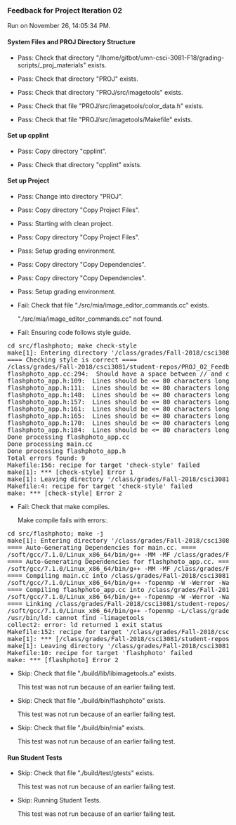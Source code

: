 ### Feedback for Project Iteration 02

Run on November 26, 14:05:34 PM.


#### System Files and PROJ Directory Structure

+ Pass: Check that directory "/lhome/gitbot/umn-csci-3081-F18/grading-scripts/_proj_materials" exists.

+ Pass: Check that directory "PROJ" exists.

+ Pass: Check that directory "PROJ/src/imagetools" exists.

+ Pass: Check that file "PROJ/src/imagetools/color_data.h" exists.

+ Pass: Check that file "PROJ/src/imagetools/Makefile" exists.


#### Set up cpplint

+ Pass: Copy directory "cpplint".



+ Pass: Check that directory "cpplint" exists.


#### Set up Project

+ Pass: Change into directory "PROJ".

+ Pass: Copy directory "Copy Project Files".



+ Pass: Starting with clean project.



+ Pass: Copy directory "Copy Project Files".



+ Pass: Setup grading environment.



+ Pass: Copy directory "Copy Dependencies".



+ Pass: Copy directory "Copy Dependencies".



+ Pass: Setup grading environment.



+ Fail: Check that file "./src/mia/image_editor_commands.cc" exists.

     "./src/mia/image_editor_commands.cc" not found.

+ Fail: Ensuring code follows style guide.

<pre>cd src/flashphoto; make check-style
make[1]: Entering directory '/class/grades/Fall-2018/csci3081/student-repos/PROJ_02_Feedback/repo-weber767/PROJ/src/flashphoto'
==== Checking style is correct ====
/class/grades/Fall-2018/csci3081/student-repos/PROJ_02_Feedback/repo-weber767/cpplint/cpplint.py --root=.. *.cc *.h
flashphoto_app.cc:294:  Should have a space between // and comment  [whitespace/comments] [4]
flashphoto_app.h:109:  Lines should be <= 80 characters long  [whitespace/line_length] [2]
flashphoto_app.h:111:  Lines should be <= 80 characters long  [whitespace/line_length] [2]
flashphoto_app.h:148:  Lines should be <= 80 characters long  [whitespace/line_length] [2]
flashphoto_app.h:157:  Lines should be <= 80 characters long  [whitespace/line_length] [2]
flashphoto_app.h:161:  Lines should be <= 80 characters long  [whitespace/line_length] [2]
flashphoto_app.h:165:  Lines should be <= 80 characters long  [whitespace/line_length] [2]
flashphoto_app.h:170:  Lines should be <= 80 characters long  [whitespace/line_length] [2]
flashphoto_app.h:184:  Lines should be <= 80 characters long  [whitespace/line_length] [2]
Done processing flashphoto_app.cc
Done processing main.cc
Done processing flashphoto_app.h
Total errors found: 9
Makefile:156: recipe for target 'check-style' failed
make[1]: *** [check-style] Error 1
make[1]: Leaving directory '/class/grades/Fall-2018/csci3081/student-repos/PROJ_02_Feedback/repo-weber767/PROJ/src/flashphoto'
Makefile:4: recipe for target 'check-style' failed
make: *** [check-style] Error 2
</pre>



+ Fail: Check that make compiles.

    Make compile fails with errors:.
<pre>cd src/flashphoto; make -j
make[1]: Entering directory '/class/grades/Fall-2018/csci3081/student-repos/PROJ_02_Feedback/repo-weber767/PROJ/src/flashphoto'
==== Auto-Generating Dependencies for main.cc. ====
/soft/gcc/7.1.0/Linux_x86_64/bin/g++ -MM -MF /class/grades/Fall-2018/csci3081/student-repos/PROJ_02_Feedback/repo-weber767/PROJ/build/obj/flashphoto/main.d -MP -MT /class/grades/Fall-2018/csci3081/student-repos/PROJ_02_Feedback/repo-weber767/PROJ/build/obj/flashphoto/main.o -W -Werror -Wall -Wextra -fdiagnostics-color=always -Wfloat-equal -Wshadow -Wcast-align -Wcast-qual -Wformat=2 -Winit-self -Wlogical-op -Wmissing-declarations -Wmissing-include-dirs -Wredundant-decls -Wswitch-default -Wsuggest-override -Wstrict-null-sentinel -Wsign-promo -Wold-style-cast -Woverloaded-virtual -Wctor-dtor-privacy -Wno-old-style-cast -Wno-cast-align -g -std=c++14 -c -I.. -I. -I./.. -isystem/class/grades/Fall-2018/csci3081/student-repos/PROJ_02_Feedback/repo-weber767/PROJ/src/external/MinGfx/build/install/include -isystem/class/grades/Fall-2018/csci3081/student-repos/PROJ_02_Feedback/repo-weber767/PROJ/src/external/MinGfx/build/install/include/nanovg -isystem/class/grades/Fall-2018/csci3081/student-repos/PROJ_02_Feedback/repo-weber767/PROJ/src/external/MinGfx/build/install/include/MinGfx-1.0  main.cc
==== Auto-Generating Dependencies for flashphoto_app.cc. ====
/soft/gcc/7.1.0/Linux_x86_64/bin/g++ -MM -MF /class/grades/Fall-2018/csci3081/student-repos/PROJ_02_Feedback/repo-weber767/PROJ/build/obj/flashphoto/flashphoto_app.d -MP -MT /class/grades/Fall-2018/csci3081/student-repos/PROJ_02_Feedback/repo-weber767/PROJ/build/obj/flashphoto/flashphoto_app.o -W -Werror -Wall -Wextra -fdiagnostics-color=always -Wfloat-equal -Wshadow -Wcast-align -Wcast-qual -Wformat=2 -Winit-self -Wlogical-op -Wmissing-declarations -Wmissing-include-dirs -Wredundant-decls -Wswitch-default -Wsuggest-override -Wstrict-null-sentinel -Wsign-promo -Wold-style-cast -Woverloaded-virtual -Wctor-dtor-privacy -Wno-old-style-cast -Wno-cast-align -g -std=c++14 -c -I.. -I. -I./.. -isystem/class/grades/Fall-2018/csci3081/student-repos/PROJ_02_Feedback/repo-weber767/PROJ/src/external/MinGfx/build/install/include -isystem/class/grades/Fall-2018/csci3081/student-repos/PROJ_02_Feedback/repo-weber767/PROJ/src/external/MinGfx/build/install/include/nanovg -isystem/class/grades/Fall-2018/csci3081/student-repos/PROJ_02_Feedback/repo-weber767/PROJ/src/external/MinGfx/build/install/include/MinGfx-1.0  flashphoto_app.cc
==== Compiling main.cc into /class/grades/Fall-2018/csci3081/student-repos/PROJ_02_Feedback/repo-weber767/PROJ/build/obj/flashphoto/main.o. ====
/soft/gcc/7.1.0/Linux_x86_64/bin/g++ -fopenmp -W -Werror -Wall -Wextra -fdiagnostics-color=always -Wfloat-equal -Wshadow -Wcast-align -Wcast-qual -Wformat=2 -Winit-self -Wlogical-op -Wmissing-declarations -Wmissing-include-dirs -Wredundant-decls -Wswitch-default -Wsuggest-override -Wstrict-null-sentinel -Wsign-promo -Wold-style-cast -Woverloaded-virtual -Wctor-dtor-privacy -Wno-old-style-cast -Wno-cast-align -g -std=c++14 -c -I.. -I. -I./.. -isystem/class/grades/Fall-2018/csci3081/student-repos/PROJ_02_Feedback/repo-weber767/PROJ/src/external/MinGfx/build/install/include -isystem/class/grades/Fall-2018/csci3081/student-repos/PROJ_02_Feedback/repo-weber767/PROJ/src/external/MinGfx/build/install/include/nanovg -isystem/class/grades/Fall-2018/csci3081/student-repos/PROJ_02_Feedback/repo-weber767/PROJ/src/external/MinGfx/build/install/include/MinGfx-1.0   -c -fPIC -o  /class/grades/Fall-2018/csci3081/student-repos/PROJ_02_Feedback/repo-weber767/PROJ/build/obj/flashphoto/main.o main.cc
==== Compiling flashphoto_app.cc into /class/grades/Fall-2018/csci3081/student-repos/PROJ_02_Feedback/repo-weber767/PROJ/build/obj/flashphoto/flashphoto_app.o. ====
/soft/gcc/7.1.0/Linux_x86_64/bin/g++ -fopenmp -W -Werror -Wall -Wextra -fdiagnostics-color=always -Wfloat-equal -Wshadow -Wcast-align -Wcast-qual -Wformat=2 -Winit-self -Wlogical-op -Wmissing-declarations -Wmissing-include-dirs -Wredundant-decls -Wswitch-default -Wsuggest-override -Wstrict-null-sentinel -Wsign-promo -Wold-style-cast -Woverloaded-virtual -Wctor-dtor-privacy -Wno-old-style-cast -Wno-cast-align -g -std=c++14 -c -I.. -I. -I./.. -isystem/class/grades/Fall-2018/csci3081/student-repos/PROJ_02_Feedback/repo-weber767/PROJ/src/external/MinGfx/build/install/include -isystem/class/grades/Fall-2018/csci3081/student-repos/PROJ_02_Feedback/repo-weber767/PROJ/src/external/MinGfx/build/install/include/nanovg -isystem/class/grades/Fall-2018/csci3081/student-repos/PROJ_02_Feedback/repo-weber767/PROJ/src/external/MinGfx/build/install/include/MinGfx-1.0   -c -fPIC -o  /class/grades/Fall-2018/csci3081/student-repos/PROJ_02_Feedback/repo-weber767/PROJ/build/obj/flashphoto/flashphoto_app.o flashphoto_app.cc
==== Linking /class/grades/Fall-2018/csci3081/student-repos/PROJ_02_Feedback/repo-weber767/PROJ/build/bin/flashphoto. ====
/soft/gcc/7.1.0/Linux_x86_64/bin/g++ -fopenmp -L/class/grades/Fall-2018/csci3081/student-repos/PROJ_02_Feedback/repo-weber767/PROJ/build/lib -L/class/grades/Fall-2018/csci3081/student-repos/PROJ_02_Feedback/repo-weber767/PROJ/src/external/MinGfx/build/install/lib -L/class/grades/Fall-2018/csci3081/student-repos/PROJ_02_Feedback/repo-weber767/PROJ/src/external/MinGfx/build/install/lib/MinGfx-1.0 /class/grades/Fall-2018/csci3081/student-repos/PROJ_02_Feedback/repo-weber767/PROJ/build/obj/flashphoto/main.o /class/grades/Fall-2018/csci3081/student-repos/PROJ_02_Feedback/repo-weber767/PROJ/build/obj/flashphoto/flashphoto_app.o -o /class/grades/Fall-2018/csci3081/student-repos/PROJ_02_Feedback/repo-weber767/PROJ/build/bin/flashphoto -lMinGfxd -lnanogui -limagetools -Wl,-rpath,/class/grades/Fall-2018/csci3081/student-repos/PROJ_02_Feedback/repo-weber767/PROJ/src/external/MinGfx/build/install/lib -lglut -lGL -lGLU
/usr/bin/ld: cannot find -limagetools
collect2: error: ld returned 1 exit status
Makefile:152: recipe for target '/class/grades/Fall-2018/csci3081/student-repos/PROJ_02_Feedback/repo-weber767/PROJ/build/bin/flashphoto' failed
make[1]: *** [/class/grades/Fall-2018/csci3081/student-repos/PROJ_02_Feedback/repo-weber767/PROJ/build/bin/flashphoto] Error 1
make[1]: Leaving directory '/class/grades/Fall-2018/csci3081/student-repos/PROJ_02_Feedback/repo-weber767/PROJ/src/flashphoto'
Makefile:10: recipe for target 'flashphoto' failed
make: *** [flashphoto] Error 2
</pre>



+ Skip: Check that file "./build/lib/libimagetools.a" exists.

  This test was not run because of an earlier failing test.

+ Skip: Check that file "./build/bin/flashphoto" exists.

  This test was not run because of an earlier failing test.

+ Skip: Check that file "./build/bin/mia" exists.

  This test was not run because of an earlier failing test.


#### Run Student Tests

+ Skip: Check that file "./build/test/gtests" exists.

  This test was not run because of an earlier failing test.

+ Skip: Running Student Tests.

  This test was not run because of an earlier failing test.


